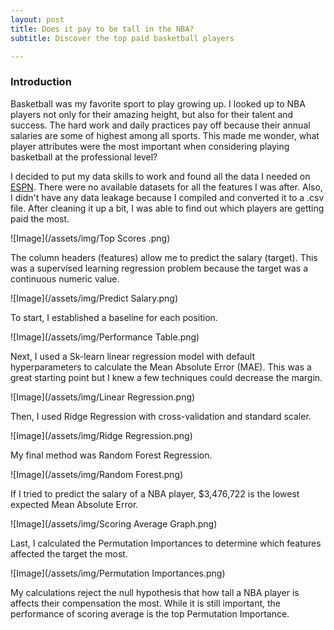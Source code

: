 ```yaml
---
layout: post
title: Does it pay to be tall in the NBA?
subtitle: Discover the top paid basketball players 

---
```

### Introduction

Basketball was my favorite sport to play growing up. I looked up to NBA players not only for their amazing height, but also for their talent and success. The hard work and daily practices pay off because their annual salaries are some of highest among all sports. This made me wonder, what player attributes were the most important when considering playing basketball at the professional level?

I decided to put my data skills to work and found all the data I needed on [ESPN](http://www.espn.com/nba/salaries). There were no available datasets for all the features I was after. Also, I didn't have any data leakage because I compiled and converted it to a .csv file. After cleaning it up a bit, I was able to find out which players are getting paid the most.

![Image](/assets/img/Top Scores .png)

The column headers (features) allow me to predict the salary (target). This was a supervised learning regression problem because the target was a continuous numeric value.

![Image](/assets/img/Predict Salary.png)

To start, I established a baseline for each position.

![Image](/assets/img/Performance Table.png)

Next, I used a Sk-learn linear regression model with default hyperparameters to calculate the Mean Absolute Error (MAE). This was a great starting point but I knew a few techniques could decrease the margin. 

![Image](/assets/img/Linear Regression.png)

Then, I used Ridge Regression with cross-validation and standard scaler.

![Image](/assets/img/Ridge Regression.png)

My final method was Random Forest Regression. 

![Image](/assets/img/Random Forest.png)

If I tried to predict the salary of a NBA player, $3,476,722 is the lowest expected Mean Absolute Error. 

![Image](/assets/img/Scoring Average Graph.png)

Last, I calculated the Permutation Importances to determine which features affected the target the most. 

![Image](/assets/img/Permutation Importances.png)

My calculations reject the null hypothesis that how tall a NBA player is affects their compensation the most. While it is still important, the performance of scoring average is the top Permutation Importance.



